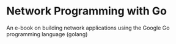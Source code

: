 # Network Programming with Go

An e-book on building network applications using the Google Go programming language (golang)
